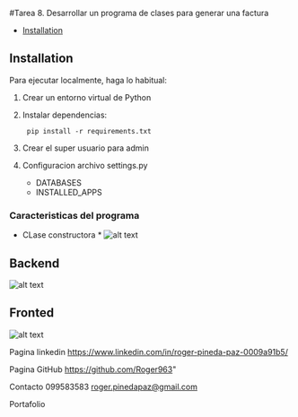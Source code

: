 #Tarea 8. Desarrollar un programa de clases para generar una factura
- [Installation](#installation)


## Installation
Para ejecutar localmente, haga lo habitual:

1. Crear un entorno virtual de Python

2. Instalar dependencias:

        pip install -r requirements.txt

3. Crear el super usuario para admin

4. Configuracion archivo settings.py

     * DATABASES
     * INSTALLED_APPS
     

### Caracteristicas del programa 
* CLase constructora
                  *          ![alt text](https://github.com/Roger963/poo-yavirac/blob/MYcrud/media/DashboardRoger%20-%20Frame%206%20(1).jpg)
## Backend
          
 ![alt text](https://github.com/Roger963/poo-yavirac/blob/MYcrud/media/backend.png)
## Fronted  
 ![alt text](https://github.com/Roger963/poo-yavirac/blob/MYcrud/media/fronted.jpg)
 


Pagina linkedin
https://www.linkedin.com/in/roger-pineda-paz-0009a91b5/

Pagina GitHub
https://github.com/Roger963"


Contacto
099583583
roger.pinedapaz@gmail.com

Portafolio

